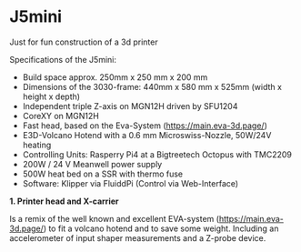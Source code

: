 # J5mini
Just for fun construction of a 3d printer


Specifications of the J5mini:
- Build space approx. 250mm x 250 mm x 200 mm
- Dimensions of the 3030-frame: 440mm x 580 mm x 525mm (width x height x depth)
- Independent triple Z-axis on MGN12H driven by SFU1204
- CoreXY on MGN12H
- Fast head, based on the Eva-System (https://main.eva-3d.page/)
- E3D-Volcano Hotend with a 0.6 mm Microswiss-Nozzle, 50W/24V heating
- Controlling Units: Rasperry Pi4 at a Bigtreetech Octopus with TMC2209
- 200W / 24 V Meanwell power supply
- 500W heat bed on a SSR with thermo fuse
- Software: Klipper via FluiddPi (Control via Web-Interface)


<b> 1. Printer head and X-carrier</b>

Is a remix of the well known and excellent EVA-system (https://main.eva-3d.page/) to fit a volcano hotend and to save some weight. Including an accelerometer of input shaper measurements and a Z-probe device.

